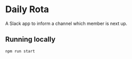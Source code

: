 # Daily Rota

A Slack app to inform a channel which member is next up.

## Running locally

```npm run start```